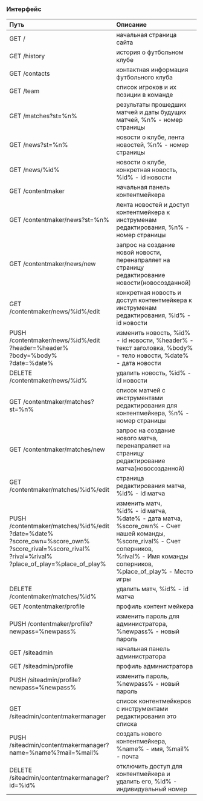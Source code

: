 ### Интерфейс
|Путь|Описание|
|:---|:---|
|GET /                 | начальная страница сайта |
|GET /history          | история о футбольном клубе |
|GET /contacts         | контактная информация футбольного клуба |
|GET /team             | список игроков и их позиции в команде |
|GET /matches?st=%n%          | результаты прошедших матчей и даты будущих матчей, %n% - номер страницы |
|GET /news?st=%n%             | новости о клубе, лента новостей, %n% - номер страницы |
|GET /news/%id%        | новости о клубе, конкретная новость, %id% - id новости|
|GET /contentmaker     | начальная панель контентмейкера |
|GET /contentmaker/news?st=%n% | лента новостей и доступ контентмейкера к инструменам редактирования, %n% - номер страницы|
|GET /contentmaker/news/new | запрос на создание новой новости, перенапраляет на страницу редактирование новости(новосозданной)|
|GET /contentmaker/news/%id%/edit  | конкретная новость и доступ контентмейкера к инструменам редактирования, %id% - id новости |
|PUSH /contentmaker/news/%id%/edit<br>?header=%header%<br>?body=%body%<br>?date=%date%|изменить новость, %id% - id новости, %header% - текст заголовка, %body% - тело новости, %date% - дата новости|
|DELETE /contentmaker/news/%id%| удалить новость, %id% - id новости|
|GET /contentmaker/matches?st=%n%  | список матчей с инструментами редактирования для контентмейкера, %n% - номер страницы |
|GET /contentmaker/matches/new|запрос на создание нового матча, перенапраляет на страницу редактирование матча(новосозданной)|
|GET /contentmaker/matches/%id%/edit  | страница редактирования матча, %id% - id матча |
|PUSH /contentmaker/matches/%id%/edit<br>?date=%date%<br>?score_own=%score_own%<br>?score_rival=%score_rival%<br>?rival=%rival%<br>?place_of_play=%place_of_play%| изменить матч,<br> %id% - id матча,<br> %date% - дата матча,<br> %score_own% - Счет нашей команды,<br> %score_rival% - Счет соперников,<br> %rival% - Имя команды соперников,<br> %place_of_play% - Место игры|
|DELETE /contentmaker/matches/%id%| удалить матч, %id% - id матча|
|GET /contentmaker/profile| профиль контент мейкера |
|PUSH /contentmaker/profile?newpass=%newpass%| изменить пароль для администратора, %newpass% - новый пароль|
|GET /siteadmin| начальная панель администратора |
|GET /siteadmin/profile| профиль администратора |
|PUSH /siteadmin/profile?newpass=%newpass%| изменить пароль, %newpass% - новый пароль |
|GET /siteadmin/contentmakermanager| список контентмейкеров с инструментами редактирования это списка |
|PUSH /siteadmin/contentmakermanager?name=%name%?mail=%mail%| создать нового контентмейкера, %name% - имя, %mail% - почта|
|DELETE /siteadmin/contentmakermanager?id=%id%| отключить доступ для контентмейкера и удалить его, %id% - индивидуальный номер |
